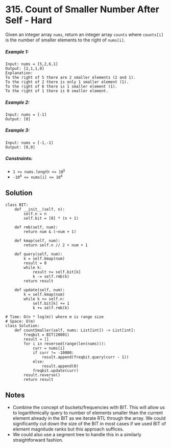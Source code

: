 # 315. Count of Smaller Number After Self - Hard

Given an integer array `nums`, return an integer array `counts` where `counts[i]` is the number of smaller elements to the right of `nums[i]`.

##### Example 1:

```
Input: nums = [5,2,6,1]
Output: [2,1,1,0]
Explanation:
To the right of 5 there are 2 smaller elements (2 and 1).
To the right of 2 there is only 1 smaller element (1).
To the right of 6 there is 1 smaller element (1).
To the right of 1 there is 0 smaller element.
```

##### Example 2:

```
Input: nums = [-1]
Output: [0]
```

##### Example 3:

```
Input: nums = [-1,-1]
Output: [0,0]
```

##### Constraints:

- <code>1 <= nums.length <= 10<sup>5</sup></code>
- <code>-10<sup>4</sup> <= nums[i] <= 10<sup>4</sup></code>

## Solution

```
class BIT:
    def __init__(self, n):
        self.n = n
        self.bit = [0] * (n + 1)
    
    def rmb(self, num):
        return num & (~num + 1)
    
    def kmap(self, num):
        return self.n // 2 + num + 1
    
    def query(self, num):
        k = self.kmap(num)
        result = 0
        while k:
            result += self.bit[k]
            k -= self.rmb(k)
        return result
    
    def update(self, num):
        k = self.kmap(num)
        while k <= self.n:
            self.bit[k] += 1
            k += self.rmb(k)

# Time: O(n * log(m)) where m is range size
# Space: O(m)
class Solution:
    def countSmaller(self, nums: List[int]) -> List[int]:
        freqbit = BIT(20001)
        result = []
        for i in reversed(range(len(nums))):
            curr = nums[i]
            if curr != -10000:
                result.append(freqbit.query(curr - 1))
            else:
                result.append(0)
            freqbit.update(curr)
        result.reverse()
        return result
```

## Notes
- Combine the concept of buckets/frequencies with BIT. This will allow us to logarithmically query to number of elements smaller than the current element already in the BIT as we iterate RTL through the array. We could significantly cut down the size of the BIT in most cases if we used BIT of element magnitude ranks but this approach suffices.
- We could also use a segment tree to handle this in a similarly straightforward fashion.